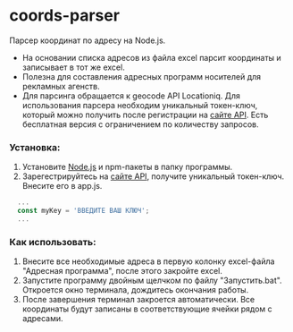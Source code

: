 # coords-parser
Парсер координат по адресу на Node.js.

- На основании списка адресов из файла excel парсит координаты и записывает в тот же excel. </li>
- Полезна для составления адресных программ носителей для рекламных агенств. </li>
- Для парсинга обращается к geocode API Locationiq. Для использования парсера необходим уникальный токен-ключ, который можно получить после регистрации на [сайте API](https://locationiq.com). Есть бесплатная версия с ограничением по количеству запросов.

### Установка:
1. Установите [Node.js](https://nodejs.org/ru/) и npm-пакеты в папку программы. 
2. Зарегестрируйтесь на [сайте API](https://locationiq.com), получите уникальный токен-ключ. Внесите его в app.js.
```javascript
  ...
  const myKey = 'ВВЕДИТЕ ВАШ КЛЮЧ';
  ...
```

### Как использовать:
1. Внесите все необходимые адреса в первую колонку excel-файла "Адресная программа", после этого закройте excel.
2. Запустите программу двойным щелчком по файлу "Запустить.bat". Откроется окно терминала, дождитесь окончания работы.
3. После завершения терминал закроется автоматически. Все координаты будут записаны в соответствующие ячейки рядом с адресами.





